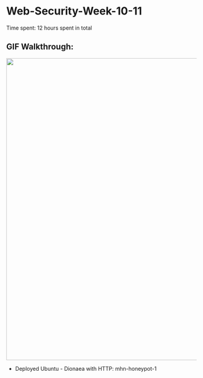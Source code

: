# Web-Security-Week-10-11

Time spent: 12 hours spent in total

## GIF Walkthrough: <br />
<img src="https://github.com/sengfung27/Web-Security-Week-10-11/blob/master/honeypot.gif" width="800">

- Deployed Ubuntu - Dionaea with HTTP: mhn-honeypot-1
